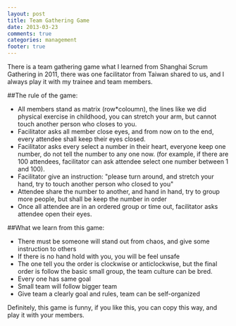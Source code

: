 ```yaml
---
layout: post
title: Team Gathering Game
date: 2013-03-23
comments: true
categories: management
footer: true
---
```


There is a team gathering game what I learned from Shanghai Scrum Gathering in 2011, there was one facilitator from Taiwan shared to us, and I always play it with my trainee and team members.

##The rule of the game:
* All members stand as matrix (row*coloumn), the lines like we did physical exercise in childhood, you can stretch your arm, but cannot touch another person who closes to you.
* Facilitator asks all member close eyes, and from now on to the end, every attendee shall keep their eyes closed.
* Facilitator asks every select a number in their heart, everyone keep one number, do not tell the number to any one now. (for example, if there are 100 attendees, facilitator can ask attendee select one number between 1 and 100).
* Facilitator give an instruction: "please turn around, and stretch your hand, try to touch another person who closed to you"
* Attendee share the number to another, and hand in hand, try to group more people, but shall be keep the number in order
* Once all attendee are in an ordered group or time out, facilitator asks attendee open their eyes.

##What we learn from this game:
* There must be someone will stand out from chaos, and give some instruction to others
* If there is no hand hold with you, you will be feel unsafe
* The one tell you the order is clockwise or anticlockwise, but the final order is follow the basic small group, the team culture can be bred.
* Every one has same goal
* Small team will follow bigger team
* Give team a clearly goal and rules, team can be self-organized

Definitely, this game is funny, if you like this, you can copy this way, and play it with your members.
